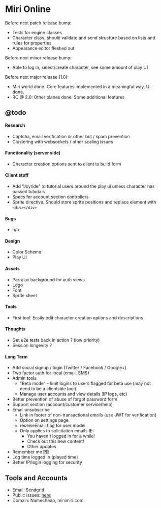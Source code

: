 Miri Online
===========

Before next patch release bump:
 - Tests for engine classes
 - Character class, should validate and send structure based on lists and rules for properties
 - Appearance editor fleshed out

Before next minor release bump:
 - Able to log in, select/create character, see some amount of play UI

Before next major release (1.0):
 - Miri world done. Core features implemented in a meaningful way. UI done.
 - RC @ 2.0: Other planes done. Some additional features

## @todo

#### Research
 - Captcha, email verification or other bot / spam prevention
 - Clustering with websockets / other scaling issues

#### Functionality (server side)
 - Character creation options sent to client to build form

#### Client stuff
 - Add "Joyride" to tutorial users around the play ui unless character has passed tutorials
 - Specs for account section controllers
 - Sprite directive. Should store sprite positions and replace element with `<div></div>`

#### Bugs
 - n/a

#### Design
 - Color Scheme
 - Play UI

#### Assets
 - Parralax background for auth views
 - Logo
 - Font
 - Sprite sheet

#### Tools
 - First tool: Easily edit character creation options and descriptions

#### Thoughts
 - Get e2e tests back in action ? (low priority)
 - Session longevity ?

#### Long Term
 - Add social signup / login (Twitter / Facebook / Google+)
 - Two factor auth for local (email, SMS)
 - Admin tools
   - "Beta mode" - limit logins to users flagged for beta use (may not need to be a clientside tool)
   - Manage user accounts and view details (IP logs, etc)
 - Better prevention of abuse of forgot password form
 - Support section (account/customer service/help)
 - Email unsubscribe
   - Link in footer of non-transactional emails (use JWT for verification)
   - Option on settings page
   - receiveEmail flag for user model
   - Only applies to solicitation emails IE:
     - You haven't logged in for a while!
     - Check out this new content!
     - Other updates
 - Remember me [PR](https://github.com/DaftMonk/generator-angular-fullstack/pull/444/files)
 - Log time logged in (played time)
 - Better IP/login logging for security


## Tools and Accounts
 - Email: Sendgrid
 - Public issues: [here](https://github.com/jonathonharrell/mirionline-issues/issues)
 - Domain: Namecheap, minimiri.com
